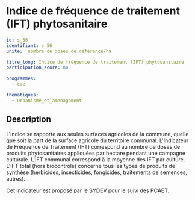 # Indice de fréquence de traitement (IFT) phytosanitaire
```yaml
id: s_56
identifiant: s_56
unite:  nombre de doses de référence/ha

titre_long: Indice de fréquence de traitement (IFT) phytosanitaire
participation_score: no

programmes:
  - cae

thematiques:
  - urbanisme_et_amenagement
```
## Description
L'indice se rapporte aux seules surfaces agricoles de la commune, quelle que soit la part de la surface agricole du territoire communal. L'Indicateur de Fréquence de Traitement (IFT) correspond au nombre de doses de produits phytosanitaires appliquées par hectare pendant une campagne culturale. L'IFT communal correspond à la moyenne des IFT  par culture. L'IFT total (hors biocontrôle) concerne tous les types de produits de synthèse (herbicides, insecticides, fongicides, traitements de semences, autres).

Cet indicateur est proposé par le SYDEV pour le suivi des PCAET.
